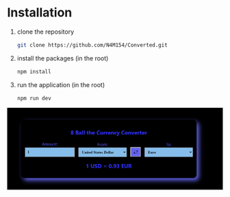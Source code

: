 # Installation
1. clone the repository
   ```bash
   git clone https://github.com/N4M154/Converted.git
   ```
2. install the packages (in the root)
   ```bash
   npm install
   ```
3. run the application (in the root)
   ```bash
   npm run dev
   ```
![Alt text](https://github.com/N4M154/8-Ball/blob/8ab803f8d3f3893c91da46dc19a7c7902a077155/Screenshot.png)

